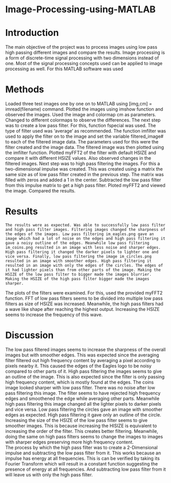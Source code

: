 # Image-Processing-using-MATLAB
# Introduction
The main objective of the project was to process images using low pass high passing different images and compare the results. Image processing is a form of discrete-time signal processing with two dimensions instead of one. Most of the signal processing concepts used can be applied to image processing as well. For this MATLAB software was used
# Methods
Loaded three test images one by one on to MATLAB using [img,cm] = imread(filename) command. Plotted the images using imshow function and observed the images. Used the image and colormap cm as parameters. Changed to different colormaps to observe the differences. 
    The next step was to create a low pass filter. For this, function fspecial was used. The type of filter used was ‘average’ as recommended. The function imfilter was used to apply the filter on to the image and set the variable filtered_image# to each of the filtered image data. The parameters used for this were the filter created and the image data. The filtered image was then plotted using the imfilter function. Plotted myFFT2 of the filter with default HSIZE and compare it with different HSIZE values. Also observed changes in the filtered images. 
    Next step was to high pass filtering the images. For this a two-dimensional impulse was created. This was created using a matrix the same size as of low pass filter created in the previous step. The matrix was filled with zeros and added a 1 in the center. Subtracted the low pass filter from this impulse matrix to get a high pass filter. Ploted myFFT2 and viewed the image. Compared the results. 
# Results
    The results were as expected. Was able to successfully low pass filter and high pass filter images. Filtering images changed the sharpness of the edges of the images. Low pass filtering im_eagles.png gave an image which had a lot of noise on the edges and high pass filtering it gave a noisy outline of the edges. Meanwhile low pass filtering im_coins.png resulted in an image with less noise and sharper edges. High pass filtering it changed the darker pixels to lighter one and vice versa. Finally, low pass filtering the image im_circles.png resulted in an image with smoother edges. High pass filtering it resulted in an image with only the edges of the circles. The edges of it had lighter pixels than from other parts of the image. Making the HSIZE of the low pass filter to bigger made the images blurrier. Making the HSIZE of the high pass filter bigger made the images sharper. 
   The plots of the filters were examined. For this, used the provided myFFT2 function. FFT of low pass filters seems to be divided into multiple low pass filters as size of HSIZE was increased. Meanwhile, the high pass filters had a wave like shape after reaching the highest output. Increasing the HSIZE seems to increase the frequency of this wave.
# Discussion
The low pass filtered images seems to increase the sharpness of the overall images but with smoother edges. This was expected since the averaging filter filtered out high frequency content by averaging a pixel according to pixels nearby it. This caused the edges of the Eagles logo to be noisy compared to other parts of it. High pass filtering the images seems to give an outline of the image. This is also expected since the filter is only passing high frequency content, which is mostly found at the edges. The coins image looked sharper with low pass filter. There was no noise after low pass filtering this image. The filter seems to have rejected high frequency edges and smoothened the edge while averaging other parts. Meanwhile high pass filtering this image changed all the lighter pixels to darker pixels and vice versa. Low pass filtering the circles gave an image with smoother edges as expected.  High pass filtering it gave only an outline of the circle.  
    Increasing the size of the HSIZE of the low pass filter seems to give smoother images. This is because increasing the HISIZE is equivalent to increasing the order of the filter. This creates better filtering. Meanwhile, doing the same on high pass filters seems to change the images to images with sharper edges preserving more high frequency content.    
    The process by which the high pass filter was to create a 2-Dimensional impulse and subtracting the low pass filter from it. This works because an impulse has energy at all frequencies. This is can be verified by taking its Fourier Transform which will result in a constant function suggesting the presence of energy at all frequencies. And subtracting low pass filter from it will leave us with only the high pass filter.   
